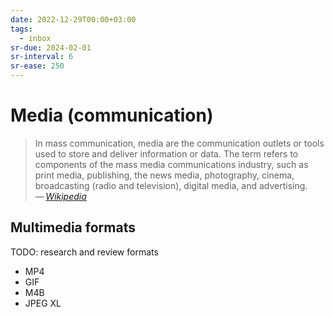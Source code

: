 ```yaml
---
date: 2022-12-29T00:00+03:00
tags:
  - inbox
sr-due: 2024-02-01
sr-interval: 6
sr-ease: 250
---
```


# Media (communication)

> In mass communication, media are the communication outlets or tools used to
> store and deliver information or data. The term refers to components of the
> mass media communications industry, such as print media, publishing, the news
> media, photography, cinema, broadcasting (radio and television), digital
> media, and advertising.\
> — <cite>[Wikipedia](https://en.wikipedia.org/wiki/Media_\(communication\))</cite>

## Multimedia formats

TODO: research and review formats

- MP4
- GIF
- M4B
- JPEG XL
